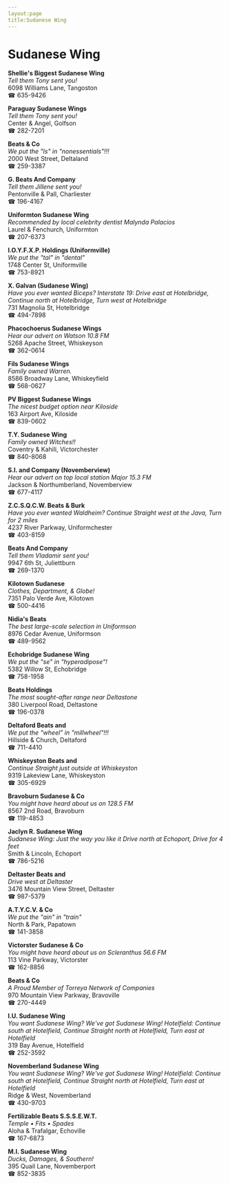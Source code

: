 ```yaml
---
layout:page
title:Sudanese Wing
---
```

# Sudanese Wing

**Shellie's Biggest Sudanese Wing**  
_Tell them Tony sent you!_  
6098 Williams Lane, Tangoston  
☎ 635-9426



**Paraguay Sudanese Wings**  
_Tell them Tony sent you!_  
Center & Angel, Golfson  
☎ 282-7201



**Beats & Co**  
_We put the "ls" in "nonessentials"!!!_  
2000 West Street, Deltaland  
☎ 259-3387



**G. Beats And Company**  
_Tell them Jillene sent you!_  
Pentonville & Pall, Charliester  
☎ 196-4167



**Uniformton Sudanese Wing**  
_Recommended by local celebrity dentist Malynda Palacios_  
Laurel & Fenchurch, Uniformton  
☎ 207-6373



**I.O.Y.F.X.P. Holdings (Uniformville)**  
_We put the "tal" in "dental"_  
1748 Center St, Uniformville  
☎ 753-8921



**X. Galvan (Sudanese Wing)**  
_Have you ever wanted Biceps? 
Interstate 19: Drive east at Hotelbridge, Continue north at Hotelbridge, Turn west at Hotelbridge_  
731 Magnolia St, Hotelbridge  
☎ 494-7898



**Phacochoerus Sudanese Wings**  
_Hear our advert on Watson 10.8 FM_  
5268 Apache Street, Whiskeyson  
☎ 362-0614



**Fils Sudanese Wings**  
_Family owned Warren._  
8586 Broadway Lane, Whiskeyfield  
☎ 568-0627



**PV Biggest Sudanese Wings**  
_The nicest budget option near Kiloside_  
163 Airport Ave, Kiloside  
☎ 839-0602



**T.Y. Sudanese Wing**  
_Family owned Witches!!_  
Coventry & Kahili, Victorchester  
☎ 840-8068



**S.I. and Company (Novemberview)**  
_Hear our advert on top local station Major 15.3 FM_  
Jackson & Northumberland, Novemberview  
☎ 677-4117



**Z.C.S.Q.C.W. Beats & Burk**  
_Have you ever wanted Waldheim? 
Continue Straight west at the Java, Turn for 2 miles_  
4237 River Parkway, Uniformchester  
☎ 403-8159



**Beats And Company**  
_Tell them Vladamir sent you!_  
9947 6th St, Juliettburn  
☎ 269-1370



**Kilotown Sudanese**  
_Clothes, Department, & Globe!_  
7351 Palo Verde Ave, Kilotown  
☎ 500-4416



**Nidia's Beats**  
_The best large-scale selection in Uniformson_  
8976 Cedar Avenue, Uniformson  
☎ 489-9562



**Echobridge Sudanese Wing**  
_We put the "se" in "hyperadipose"!_  
5382 Willow St, Echobridge  
☎ 758-1958



**Beats Holdings**  
_The most sought-after range near Deltastone_  
380 Liverpool Road, Deltastone  
☎ 196-0378



**Deltaford Beats and**  
_We put the "wheel" in "millwheel"!!!_  
Hillside & Church, Deltaford  
☎ 711-4410



**Whiskeyston Beats and**  
_Continue Straight just outside at Whiskeyston_  
9319 Lakeview Lane, Whiskeyston  
☎ 305-6929



**Bravoburn Sudanese & Co**  
_You might have heard about us on 128.5 FM_  
8567 2nd Road, Bravoburn  
☎ 119-4853



**Jaclyn R. Sudanese Wing**  
_Sudanese Wing: Just the way you like it 
Drive north at Echoport, Drive for 4 feet_  
Smith & Lincoln, Echoport  
☎ 786-5216



**Deltaster Beats and**  
_Drive west at Deltaster_  
3476 Mountain View Street, Deltaster  
☎ 987-5379



**A.T.Y.C.V. & Co**  
_We put the "ain" in "train"_  
North & Park, Papatown  
☎ 141-3858



**Victorster Sudanese & Co**  
_You might have heard about us on Scleranthus 56.6 FM_  
113 Vine Parkway, Victorster  
☎ 162-8856



**Beats & Co**  
_A Proud Member of Torreya Network of Companies_  
970 Mountain View Parkway, Bravoville  
☎ 270-4449



**I.U. Sudanese Wing**  
_You want Sudanese Wing? We've got Sudanese Wing! 
Hotelfield: Continue south at Hotelfield, Continue Straight north at Hotelfield, Turn east at Hotelfield_  
319 Bay Avenue, Hotelfield  
☎ 252-3592



**Novemberland Sudanese Wing**  
_You want Sudanese Wing? We've got Sudanese Wing! 
Hotelfield: Continue south at Hotelfield, Continue Straight north at Hotelfield, Turn east at Hotelfield_  
Ridge & West, Novemberland  
☎ 430-9703



**Fertilizable Beats S.S.S.E.W.T.**  
_Temple • Fits • Spades_  
Aloha & Trafalgar, Echoville  
☎ 167-6873



**M.I. Sudanese Wing**  
_Ducks, Damages, & Southern!_  
395 Quail Lane, Novemberport  
☎ 852-3835



